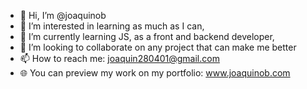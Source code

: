 - 👋 Hi, I’m @joaquinob
- 👀 I’m interested in learning as much as I can,
- 🌱 I’m currently learning JS, as a front and backend developer,
- 💞️ I’m looking to collaborate on any project that can make me better
- 📫 How to reach me: joaquin280401@gmail.com
- 🌐 You can preview my work on my portfolio: www.joaquinob.com

<!---
joaquinob/joaquinob is a ✨ special ✨ repository because its `README.md` (this file) appears on your GitHub profile.
You can click the Preview link to take a look at your changes.
--->
